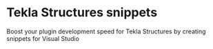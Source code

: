# Tekla Structures snippets
Boost your plugin development speed for Tekla Structures by creating snippets for Visual Studio
